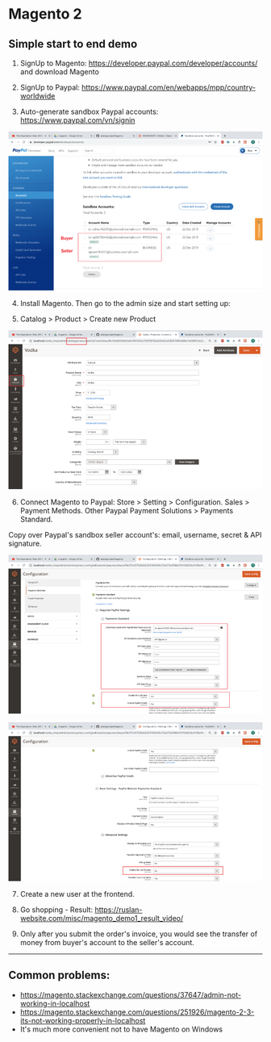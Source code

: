 # Magento 2

## Simple start to end demo

1. SignUp to Magento: https://developer.paypal.com/developer/accounts/ and download Magento

2. SignUp to Paypal: https://www.paypal.com/en/webapps/mpp/country-worldwide

3. Auto-generate sandbox Paypal accounts: https://www.paypal.com/vn/signin

![](https://raw.githubusercontent.com/atabegruslan/Magento/v2/Illustrations/paypal.png)

4. Install Magento. Then go to the admin size and start setting up:

5. Catalog > Product > Create new Product

![](https://raw.githubusercontent.com/atabegruslan/Magento/v2/Illustrations/product.png)

6. Connect Magento to Paypal: Store > Setting > Configuration. Sales > Payment Methods. Other Paypal Payment Solutions > Payments Standard.

Copy over Paypal's sandbox seller account's: email, username, secret & API signature.

![](https://raw.githubusercontent.com/atabegruslan/Magento/v2/Illustrations/paypal_setup_1.png)

![](https://raw.githubusercontent.com/atabegruslan/Magento/v2/Illustrations/paypal_setup_2.png)

7. Create a new user at the frontend.

8. Go shopping - Result: https://ruslan-website.com/misc/magento_demo1_result_video/

9. Only after you submit the order's invoice, you would see the transfer of money from buyer's account to the seller's account.

---

## Common problems:

- https://magento.stackexchange.com/questions/37647/admin-not-working-in-localhost
- https://magento.stackexchange.com/questions/251926/magento-2-3-its-not-working-properly-in-localhost
- It's much more convenient not to have Magento on Windows

